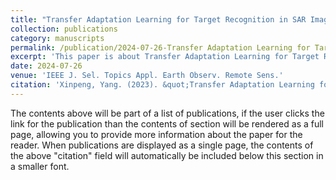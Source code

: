 ```yaml
---
title: "Transfer Adaptation Learning for Target Recognition in SAR Images: A Survey"
collection: publications
category: manuscripts
permalink: /publication/2024-07-26-Transfer Adaptation Learning for Target Recognition in SAR Images A Survey
excerpt: 'This paper is about Transfer Adaptation Learning for Target Recognition in SAR Images: A Survey.'
date: 2024-07-26
venue: 'IEEE J. Sel. Topics Appl. Earth Observ. Remote Sens.'
citation: 'Xinpeng, Yang. (2023). &quot;Transfer Adaptation Learning for Target Recognition in SAR Images: A Survey.&quot; <i>IEEE J. Sel. Topics Appl. Earth Observ. Remote Sens.</i>. 17.'
---
```


The contents above will be part of a list of publications, if the user clicks the link for the publication than the contents of section will be rendered as a full page, allowing you to provide more information about the paper for the reader. When publications are displayed as a single page, the contents of the above "citation" field will automatically be included below this section in a smaller font.

